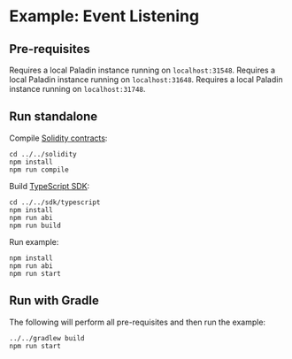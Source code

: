 # Example: Event Listening

## Pre-requisites

Requires a local Paladin instance running on `localhost:31548`.
Requires a local Paladin instance running on `localhost:31648`.
Requires a local Paladin instance running on `localhost:31748`.

## Run standalone

Compile [Solidity contracts](../../solidity):

```shell
cd ../../solidity
npm install
npm run compile
```

Build [TypeScript SDK](../../sdk/typescript):

```shell
cd ../../sdk/typescript
npm install
npm run abi
npm run build
```

Run example:

```shell
npm install
npm run abi
npm run start
```

## Run with Gradle

The following will perform all pre-requisites and then run the example:

```shell
../../gradlew build
npm run start
```
